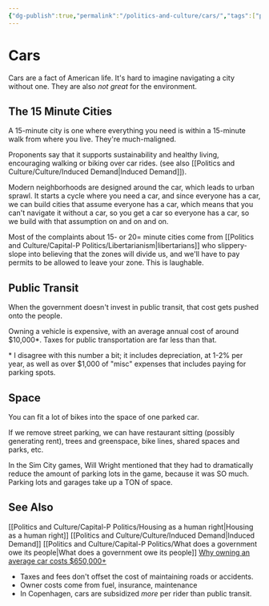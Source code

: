```yaml
---
{"dg-publish":true,"permalink":"/politics-and-culture/cars/","tags":["politics"],"noteIcon":1}
---
```



# Cars

Cars are a fact of American life. It's hard to imagine navigating a city without one. They are also *not great* for the environment.

## The 15 Minute Cities

A 15-minute city is one where everything you need is within a 15-minute walk from where you live. They're much-maligned.

Proponents say that it supports sustainability and healthy living, encouraging walking or biking over car rides. (see also [[Politics and Culture/Culture/Induced Demand\|Induced Demand]]).

Modern neighborhoods are designed around the car, which leads to urban sprawl. It starts a cycle where you need a car, and since everyone has a car, we can build cities that assume everyone has a car, which means that you can't navigate it without a car, so you get a car so everyone has a car, so we build with that assumption on and on and on.

Most of the complaints about 15- or 20= minute cities come from [[Politics and Culture/Capital-P Politics/Libertarianism\|libertarians]] who slippery-slope into believing that the zones will divide us, and we'll have to pay permits to be allowed to leave your zone. This is laughable.

## Public Transit

When the government doesn't invest in public transit, that cost gets pushed onto the people. 

Owning a vehicle is expensive, with an average annual cost of around $10,000*. Taxes for public transportation are far less than that. 

\* I disagree with this number a bit; it includes depreciation, at 1-2% per year, as well as over $1,000 of "misc" expenses that includes paying for parking spots.

## Space

You can fit a lot of bikes into the space of one parked car.

If we remove street parking, we can have restaurant sitting (possibly generating rent), trees and greenspace, bike lines, shared spaces and parks, etc. 

In the Sim City games, Will Wright mentioned that they had to dramatically reduce the amount of parking lots in the game, because it was SO much. Parking lots and garages take up a TON of space.


## See Also
[[Politics and Culture/Capital-P Politics/Housing as a human right\|Housing as a human right]]
[[Politics and Culture/Culture/Induced Demand\|Induced Demand]]
[[Politics and Culture/Capital-P Politics/What does a government owe its people\|What does a government owe its people]]
[Why owning an average car costs $650,000+](https://www.youtube.com/watch?v=ztHZj6QNlkM)
- Taxes and fees don't offset the cost of maintaining roads or accidents.
- Owner costs come from fuel, insurance, maintenance
- In Copenhagen, cars are subsidized *more* per rider than public transit.
